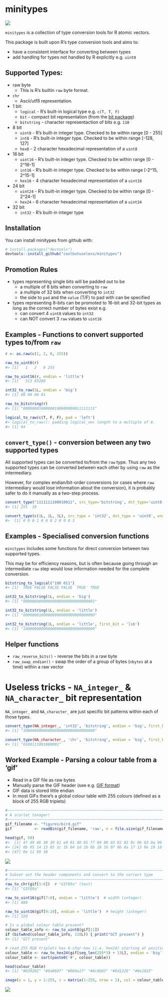 <!-- README.md is generated from README.Rmd. Please edit that file -->
minitypes
=========

![](https://img.shields.io/badge/lifecycle-alpha-orange.svg)

`minitypes` is a collection of type conversion tools for R atomic
vectors.

This package is built upon R’s type conversion tools and aims to:

-   have a consistent interface for converting between types
-   add handling for types not handled by R explicitly e.g. `uint8`

Supported Types:
----------------

-   raw byte
    -   This is R’s builtin `raw` byte format.
-   `chr`
    -   Ascii/utf8 representation.
-   1 bit:
    -   `logical` - R’s built-in logical type e.g. `c(T, T, F)`
    -   `bit` - compact bit representation (from the [bit
        package](https://cran.r-project.org/package=bit))
    -   `bitstring` - character representaction of bits e.g. `110`
-   8 bit
    -   `uint8` - R’s built-in integer type. Checked to be within range
        \[0 - 255\]
    -   `int8` - R’s built-in integer type. Checked to be within range
        \[-128, 127\]
    -   `hex8` - 2 character hexadecimal representation of a `uint8`
-   16 bit
    -   `uint16` - R’s built-in integer type. Checked to be within range
        \[0 - 2^16-1\]
    -   `int16` - R’s built-in integer type. Checked to be within range
        \[-2^15, 2^15-1\]
    -   `hex16` - 4 character hexadecimal representation of a `uint16`
-   24 bit
    -   `uint24` - R’s built-in integer type. Checked to be within range
        \[0 - 2^24-1\]
    -   `hex24` - 6 character hexadecimal representation of a `uint24`
-   32 bit
    -   `int32` - R’s built-in integer type

Installation
------------

You can install minitypes from github with:

``` r
# install.packages("devtools")
devtools::install_github("coolbutuseless/minitypes")
```

Promotion Rules
---------------

-   types representing single bits will be padded out to be
    -   a multiple of 8 bits when converting to `raw`
    -   a multiple of 32 bits when converting to `int32`
    -   the side to `pad` and the `value` (T/F) to pad with can be
        specified
-   types representing 8-bits can be promoted to 16-bit and 32-bit types
    as long as the correct number of bytes exist e.g.
    -   can convert 4 `uint8` values to `int32`
    -   can NOT convert 3 `raw` values to `uint16`

Examples - Functions to convert supported types to/from `raw`
-------------------------------------------------------------

``` r
r <- as.raw(c(1, 2, 0, 255))

raw_to_uint8(r)
#> [1]   1   2   0 255

raw_to_uint16(r, endian = 'little')
#> [1]   513 65280

int32_to_raw(1L, endian = 'big')
#> [1] 00 00 00 01

raw_to_bitstring(r)
#> [1] "00000001000000100000000011111111"

logical_to_raw(c(T, F, F), pad = 'left')
#> logical_to_raw(): padding logical_vec length to a multiple of 8.
#> [1] 04
```

`convert_type()` - conversion between any two supported types
-------------------------------------------------------------

All supported types can be converted to/from the `raw` type. Thus any
two supported types can be converted between each other by using `raw`
as the intermediary.

However, for complex endian/bit-order conversions (or cases where `raw`
intermediary would lose information about the conversion), it is
probably safer to do it manually as a two-step process.

``` r
convert_type("1111111100010011", src_type='bitstring', dst_type='uint8')
#> [1] 255  19

convert_type(c(1L, 2L, 3L), src_type = 'int32', dst_type = 'uint8', endian = 'big')
#>  [1] 0 0 0 1 0 0 0 2 0 0 0 3
```

Examples - Specialised conversion functions
-------------------------------------------

`minitypes` includes some functions for direct conversion between two
supported types.

This may be for efficiency reasons, but is often because going through
an intermediate `raw` step would lose information needed for the
complete conversion.

``` r
bitstring_to_logical("100 011")
#> [1]  TRUE FALSE FALSE FALSE  TRUE  TRUE

int32_to_bitstring(1L, endian = 'big')
#> [1] "00000000000000000000000000000001"

int32_to_bitstring(1L, endian = 'little')
#> [1] "00000001000000000000000000000000"

int32_to_bitstring(1L, endian = 'little', first_bit = 'lsb')
#> [1] "10000000000000000000000000000000"
```

Helper functions
----------------

-   `raw_reverse_bits()` - reverse the bits in a raw byte
-   `raw_swap_endian()` - swap the order of a group of bytes (`nbytes`
    at a time) within a raw vector

Useless tricks - `NA_integer_` & `NA_character_` bit representation
===================================================================

`NA_integer_` and `NA_character_` are just specific bit patterns within
each of those types.

``` r
convert_type(NA_integer_, 'int32', 'bitstring', endian = 'big', first_bit = 'msb')
#> [1] "10000000000000000000000000000000"

convert_type(NA_character_, 'chr', 'bitstring', endian = 'big', first_bit = 'msb')
#> [1] "0100111001000001"
```

Worked Example - Parsing a colour table from a ‘gif’
----------------------------------------------------

-   Read in a GIF file as raw bytes
-   Manually parse the GIF header (see e.g. [GIF
    format](http://www.onicos.com/staff/iz/formats/gif.html))
-   GIF data is stored little endian
-   In most GIFs there’s a global colour table with 255 colours (defined
    as a block of 255 RGB triplets)

``` r
#~~~~~~~~~~~~~~~~~~~~~~~~~~~~~~~~~~~~~~~~~~~~~~~~~~~~~~~~~~~~~~~~~~~~~~~~~~~~~~
# A scarlet tanager!
#~~~~~~~~~~~~~~~~~~~~~~~~~~~~~~~~~~~~~~~~~~~~~~~~~~~~~~~~~~~~~~~~~~~~~~~~~~~~~~
gif_filename <- "figures/bird.gif"
gif          <- readBin(gif_filename, 'raw', n = file.size(gif_filename))

head(gif, 50)
#>  [1] 47 49 46 38 39 61 e0 01 40 01 f7 00 00 03 02 02 0c 0b 03 0a 06 07 13
#> [24] 0b 05 14 13 03 1c 1b 04 1d 1b 0b 18 16 07 0b 0a 17 13 0e 19 18 15 19
#> [47] 0e 11 09 38
```

![](figures/bird.gif)

``` r
#~~~~~~~~~~~~~~~~~~~~~~~~~~~~~~~~~~~~~~~~~~~~~~~~~~~~~~~~~~~~~~~~~~~~~~~~~~~~~~
# Subset out the header components and convert to the correct type
#~~~~~~~~~~~~~~~~~~~~~~~~~~~~~~~~~~~~~~~~~~~~~~~~~~~~~~~~~~~~~~~~~~~~~~~~~~~~~~
raw_to_chr(gif[1:6])  # "GIF89a" (text)
#> [1] "GIF89a"

raw_to_uint16(gif[7:8], endian = 'little')  # width (integer)
#> [1] 480

raw_to_uint16(gif[9:10], endian = 'little')  # height (integer)
#> [1] 320

# Is a global colour table present?
colour_table_info <- raw_to_uint8(gif[11])  
if (bitwAnd(colour_table_info, 128L)) { print("GCT present") }
#> [1] "GCT present"

# read 255 RGB triplets has 6-char-hex (i.e. hex24) starting at position 14
colour_table <- raw_to_hex24(gif[seq_len(255*3) + 13L], endian = 'big')
colour_table <- sort(paste0('#', colour_table))

head(colour_table)
#> [1] "#030202" "#0a0607" "#0b0a17" "#0c0b03" "#0d1226" "#0e1025"

image(x = 1, y = 1:255, z = matrix(1:255, nrow = 1), col = colour_table, axes = FALSE, ann = FALSE)
```

![](figures/README-gif-colour-table-1.png)
